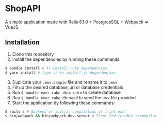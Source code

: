 # ShopAPI

A simple application made with Rails 6.1.0 + PostgresSQL + Webpack => VueJS

Installation
-------------
1. Clone this repository
2. Install the dependencies by running these commands:
```bash
$ bundle install # to install ruby dependencies
$ yarn install # (npm i) to install js dependencies 
```
3. Duplicate your `.env.sample` file and rename it to `.env`
4. Fill up the desired database_uri or database credentials
5. Run `$ bundle exec rake db:create` to create database
6. Run `$ bundle exec rake db:seed` to seed the csv file provided
7. Start the application by following these commands:
```bash
$ rails s # Backend w/ initial compilation of front end
$ bin/webpack && bin/webpack-dev-server # Front End (enable recompilation while editing vue)
```
<!-- 

Here is a sales history file for a shop. 
1. I want you to create and load this into an SQL database, 
2. create an API and an interface that will give the shop owner a monthly view of ex tax sales and gross profit this year vs last year. 
3. Shop owners want to be able to easily see if they have improved or not compared to the same month in the previous year. -->
